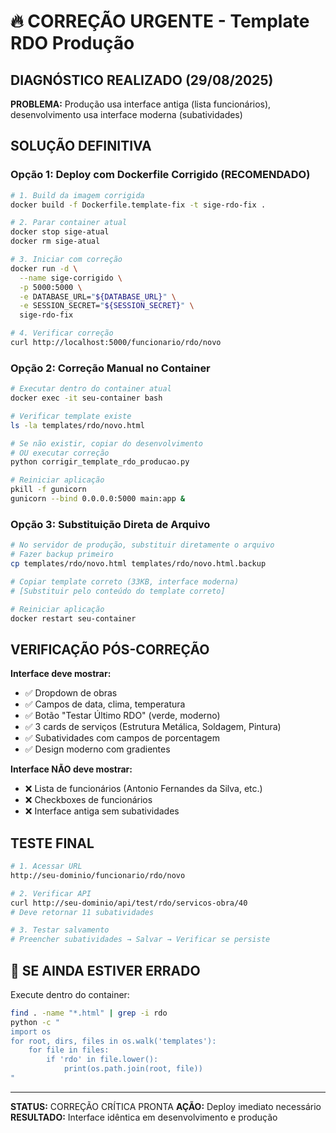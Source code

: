 # 🔥 CORREÇÃO URGENTE - Template RDO Produção

## DIAGNÓSTICO REALIZADO (29/08/2025)

**PROBLEMA:** Produção usa interface antiga (lista funcionários), desenvolvimento usa interface moderna (subatividades)

## SOLUÇÃO DEFINITIVA

### Opção 1: Deploy com Dockerfile Corrigido (RECOMENDADO)

```bash
# 1. Build da imagem corrigida
docker build -f Dockerfile.template-fix -t sige-rdo-fix .

# 2. Parar container atual
docker stop sige-atual
docker rm sige-atual

# 3. Iniciar com correção
docker run -d \
  --name sige-corrigido \
  -p 5000:5000 \
  -e DATABASE_URL="${DATABASE_URL}" \
  -e SESSION_SECRET="${SESSION_SECRET}" \
  sige-rdo-fix

# 4. Verificar correção
curl http://localhost:5000/funcionario/rdo/novo
```

### Opção 2: Correção Manual no Container

```bash
# Executar dentro do container atual
docker exec -it seu-container bash

# Verificar template existe
ls -la templates/rdo/novo.html

# Se não existir, copiar do desenvolvimento
# OU executar correção
python corrigir_template_rdo_producao.py

# Reiniciar aplicação
pkill -f gunicorn
gunicorn --bind 0.0.0.0:5000 main:app &
```

### Opção 3: Substituição Direta de Arquivo

```bash
# No servidor de produção, substituir diretamente o arquivo
# Fazer backup primeiro
cp templates/rdo/novo.html templates/rdo/novo.html.backup

# Copiar template correto (33KB, interface moderna)
# [Substituir pelo conteúdo do template correto]

# Reiniciar aplicação
docker restart seu-container
```

## VERIFICAÇÃO PÓS-CORREÇÃO

**Interface deve mostrar:**
- ✅ Dropdown de obras
- ✅ Campos de data, clima, temperatura
- ✅ Botão "Testar Último RDO" (verde, moderno)
- ✅ 3 cards de serviços (Estrutura Metálica, Soldagem, Pintura)
- ✅ Subatividades com campos de porcentagem
- ✅ Design moderno com gradientes

**Interface NÃO deve mostrar:**
- ❌ Lista de funcionários (Antonio Fernandes da Silva, etc.)
- ❌ Checkboxes de funcionários
- ❌ Interface antiga sem subatividades

## TESTE FINAL

```bash
# 1. Acessar URL
http://seu-dominio/funcionario/rdo/novo

# 2. Verificar API
curl http://seu-dominio/api/test/rdo/servicos-obra/40
# Deve retornar 11 subatividades

# 3. Testar salvamento
# Preencher subatividades → Salvar → Verificar se persiste
```

## 🚨 SE AINDA ESTIVER ERRADO

Execute dentro do container:
```bash
find . -name "*.html" | grep -i rdo
python -c "
import os
for root, dirs, files in os.walk('templates'):
    for file in files:
        if 'rdo' in file.lower():
            print(os.path.join(root, file))
"
```

---
**STATUS:** CORREÇÃO CRÍTICA PRONTA
**AÇÃO:** Deploy imediato necessário
**RESULTADO:** Interface idêntica em desenvolvimento e produção
